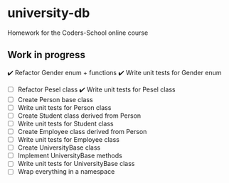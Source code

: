 # university-db
Homework for the Coders-School online course

## Work in progress
:heavy_check_mark: Refactor Gender enum + functions
:heavy_check_mark: Write unit tests for Gender enum
- [ ] Refactor Pesel class
:heavy_check_mark: Write unit tests for Pesel class
- [ ] Create Person base class
- [ ] Write unit tests for Person class
- [ ] Create Student class derived from Person
- [ ] Write unit tests for Student class
- [ ] Create Employee class derived from Person
- [ ] Write unit tests for Employee class
- [ ] Create UniversityBase class
- [ ] Implement UniversityBase methods
- [ ] Write unit tests for UniversityBase class
- [ ] Wrap everything in a namespace
